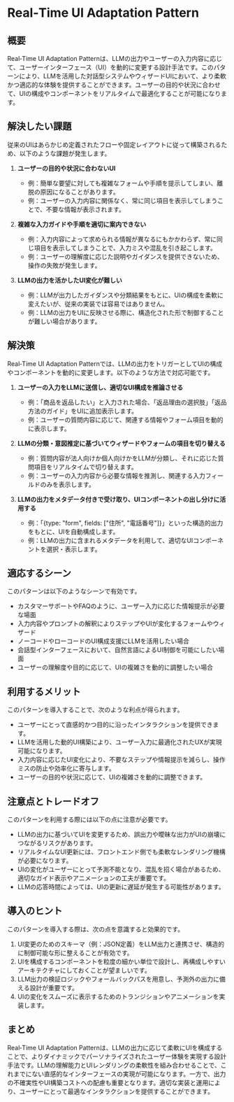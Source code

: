 # Real‑Time UI Adaptation Pattern

## 概要

Real‑Time UI Adaptation Patternは、LLMの出力やユーザーの入力内容に応じて、ユーザーインターフェース（UI）を動的に変更する設計手法です。このパターンにより、LLMを活用した対話型システムやウィザードUIにおいて、より柔軟かつ適応的な体験を提供することができます。ユーザーの目的や状況に合わせて、UIの構成やコンポーネントをリアルタイムで最適化することが可能になります。

## 解決したい課題

従来のUIはあらかじめ定義されたフローや固定レイアウトに従って構築されるため、以下のような課題が発生します。

1. **ユーザーの目的や状況に合わないUI**
   - 例：簡単な要望に対しても複雑なフォームや手順を提示してしまい、離脱の原因になることがあります。
   - 例：ユーザーの入力内容に関係なく、常に同じ項目を表示してしまうことで、不要な情報が表示されます。

2. **複雑な入力ガイドや手順を適切に案内できない**
   - 例：入力内容によって求められる情報が異なるにもかかわらず、常に同じ項目を表示してしまうことで、入力ミスや混乱を引き起こします。
   - 例：ユーザーの理解度に応じた説明やガイダンスを提供できないため、操作の失敗が発生します。

3. **LLMの出力を活かしたUI変化が難しい**
   - 例：LLMが出力したガイダンスや分類結果をもとに、UIの構成を柔軟に変えたいが、従来の実装では容易ではありません。
   - 例：LLMの出力をUIに反映させる際に、構造化された形で制御することが難しい場合があります。

## 解決策

Real‑Time UI Adaptation Patternでは、LLMの出力をトリガーとしてUIの構成やコンポーネントを動的に変更します。以下のような方法で対応可能です。

1. **ユーザーの入力をLLMに送信し、適切なUI構成を推論させる**
   - 例：「商品を返品したい」と入力された場合、「返品理由の選択肢」「返品方法のガイド」をUIに追加表示します。
   - 例：ユーザーの質問内容に応じて、関連する情報やフォーム項目を動的に表示します。

2. **LLMの分類・意図推定に基づいてウィザードやフォームの項目を切り替える**
   - 例：質問内容が法人向けか個人向けかをLLMが分類し、それに応じた質問項目をリアルタイムで切り替えます。
   - 例：ユーザーの入力内容から必要な情報を推測し、関連する入力フィールドのみを表示します。

3. **LLMの出力をメタデータ付きで受け取り、UIコンポーネントの出し分けに活用する**
   - 例：「{type: "form", fields: ["住所", "電話番号"]}」といった構造的出力をもとに、UIを自動構成します。
   - 例：LLMの出力に含まれるメタデータを利用して、適切なUIコンポーネントを選択・表示します。

## 適応するシーン

このパターンは以下のようなシーンで有効です。

- カスタマーサポートやFAQのように、ユーザー入力に応じた情報提示が必要な場面
- 入力内容やプロンプトの解釈によりステップやUIが変化するフォームやウィザード
- ノーコードやローコードのUI構成支援にLLMを活用したい場合
- 会話型インターフェースにおいて、自然言語によるUI制御を可能にしたい場面
- ユーザーの理解度や目的に応じて、UIの複雑さを動的に調整したい場合

## 利用するメリット

このパターンを導入することで、次のような利点が得られます。

- ユーザーにとって直感的かつ目的に沿ったインタラクションを提供できます。
- LLMを活用した動的UI構築により、ユーザー入力に最適化されたUXが実現可能になります。
- 入力内容に応じたUI変化により、不要なステップや情報提示を減らし、操作ミスの防止や効率化に寄与します。
- ユーザーの目的や状況に応じて、UIの複雑さを動的に調整できます。

## 注意点とトレードオフ

このパターンを利用する際には以下の点に注意が必要です。

- LLMの出力に基づいてUIを変更するため、誤出力や曖昧な出力がUIの崩壊につながるリスクがあります。
- リアルタイムなUI更新には、フロントエンド側でも柔軟なレンダリング機構が必要になります。
- UIの変化がユーザーにとって予測不能となり、混乱を招く場合があるため、適切なガイド表示やアニメーションの工夫が重要です。
- LLMの応答時間によっては、UIの更新に遅延が発生する可能性があります。

## 導入のヒント

このパターンを導入する際は、次の点を意識すると効果的です。

1. UI変更のためのスキーマ（例：JSON定義）をLLM出力と連携させ、構造的に制御可能な形に整えることが有効です。
2. UIを構成するコンポーネントを粒度の細かい単位で設計し、再構成しやすいアーキテクチャにしておくことが望ましいです。
3. LLM出力の検証ロジックやフォールバックパスを用意し、予測外の出力に備える設計が重要です。
4. UIの変化をスムーズに表示するためのトランジションやアニメーションを実装します。

## まとめ

Real‑Time UI Adaptation Patternは、LLMの出力に応じて柔軟にUIを構成することで、よりダイナミックでパーソナライズされたユーザー体験を実現する設計手法です。LLMの理解能力とUIレンダリングの柔軟性を組み合わせることで、これまでにない直感的なインターフェースの実現が可能になります。一方で、出力の不確実性やUI構築コストへの配慮も重要となります。適切な実装と運用により、ユーザーにとって最適なインタラクションを提供することができます。

